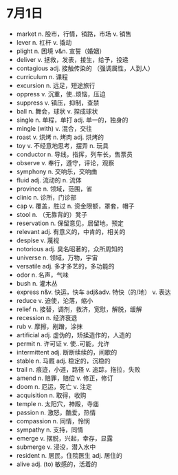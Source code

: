 # 7月1日

- market n. 股市，行情，销路，市场 v. 销售
- lever n. 杠杆 v. 撬动
- plight n. 困境 v&n. 宣誓（婚姻）
- deliver v. 拯救，发表，接生，给予，投递
- contagious adj. 接触传染的 （强调属性，人到人）
- curriculum n. 课程
- excursion n. 远足，短途旅行
- oppress v. 沉重，使..烦恼，压迫
- suppress v. 镇压，抑制，查禁
- ball n. 舞会，球状 v. 捏成球状
- single n. 单程，单打 adj. 单一的，独身的
- mingle (with) v. 混合，交往
- roast v. 烘烤 n. 烤肉 adj. 烘烤的
- toy v. 不经意地思考，摆弄 n. 玩具
- conductor n. 导线，指挥，列车长，售票员
- observe v. 奉行，遵守，评论，观察
- symphony n. 交响乐，交响曲
- fluid adj. 流动的 n. 流体
- province n. 领域，范围，省
- clinic n. 诊所，门诊部
- cap v. 覆盖，胜过 n. 资金限额，罩套，帽子
- stool n. （无靠背的）凳子
- reservation n. 保留意见，居留地，预定
- relevant adj. 有意义的，中肯的，相关的
- despise v. 蔑视
- notorious adj. 臭名昭著的，众所周知的
- universe n. 领域，万物，宇宙
- versatile adj. 多才多艺的，多功能的
- odor n. 名声，气味
- bush n. 灌木丛
- express n&v. 快运，快车 adj&adv. 特快（的/地） v. 表达
- reduce v. 迫使，沦落，缩小
- relief n. 接替，调剂，救济，宽慰，解脱，缓解
- recession n. 经济衰退
- rub v. 摩擦，剐蹭，涂抹
- artificial adj. 虚伪的，矫揉造作的，人造的
- permit n. 许可证 v. 使..可能，允许
- intermittent adj. 断断续续的，间歇的
- stable n. 马厩 adj. 稳定的，沉稳的
- trail n. 痕迹，小道，路径 v. 追踪，拖拉，失败
- amend n. 赔罪，赔偿 v. 修正，修订
- doom n. 厄运，死亡 v. 注定
- acquisition n. 取得，收购
- temple n. 太阳穴，神殿，寺庙
- passion n. 激怒，酷爱，热情
- compassion n. 同情，怜悯
- sympathy n. 支持，同情
- emerge v. 摆脱，兴起，幸存，显露
- submerge v. 浸没，潜入水中
- resident n. 居民，住院医生 adj. 居住的
- alive adj. (to) 敏感的，活着的
